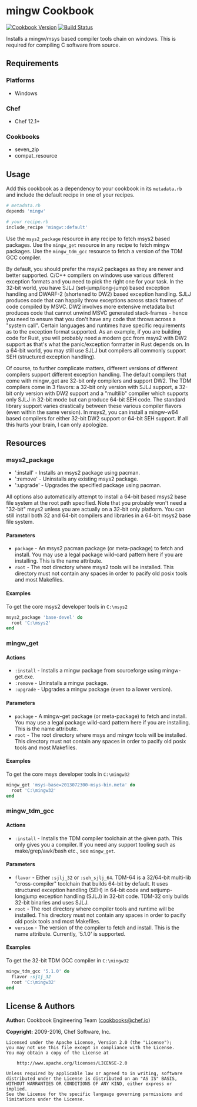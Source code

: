 # mingw Cookbook

[![Cookbook Version](http://img.shields.io/cookbook/v/mingw.svg)][cookbook] [![Build Status](http://img.shields.io/travis/chef-cookbooks/mingw.svg?branch=master)][travis]

Installs a mingw/msys based compiler tools chain on windows. This is required for compiling C software from source.

## Requirements

### Platforms

- Windows

### Chef

- Chef 12.1+

### Cookbooks

- seven_zip
- compat_resource

## Usage

Add this cookbook as a dependency to your cookbook in its `metadata.rb` and include the default recipe in one of your recipes.

```ruby
# metadata.rb
depends 'mingw'
```

```ruby
# your recipe.rb
include_recipe 'mingw::default'
```

Use the `msys2_package` resource in any recipe to fetch msys2 based packages.
Use the `mingw_get` resource in any recipe to fetch mingw packages.
Use the `mingw_tdm_gcc` resource to fetch a version of the TDM GCC compiler.

By default, you should prefer the msys2 packages as they are newer and better supported.  C/C++ compilers on windows use various different exception formats and you need to pick the right one for your task.  In the 32-bit world, you have SJLJ (set-jump/long-jump) based exception handling and DWARF-2 (shortened to DW2) based exception handling.  SJLJ produces code that can happily throw exceptions across stack frames of code compiled by MSVC.  DW2 involves more extensive metadata but produces code that cannot unwind MSVC generated stack-frames - hence you need to ensure that you don't have any code that throws across a "system call".  Certain languages and runtimes have specific requirements as to the exception format supported.  As an example, if you are building code for Rust, you will probably need a modern gcc from msys2 with DW2 support as that's what the panic/exception formatter in Rust depends on.  In a 64-bit world, you may still use SJLJ but compilers all commonly support SEH (structured exception handling).

Of course, to further complicate matters, different versions of different compilers support different exception handling.  The default compilers that come with mingw_get are 32-bit only compilers and support DW2.  The TDM compilers come in 3 flavors: a 32-bit only version with SJLJ support, a 32-bit only version with DW2 support and a "multilib" compiler which supports only SJLJ in 32-bit mode but can produce 64-bit SEH code.  The standard library support varies drastically between these various compiler flavors (even within the same version).  In msys2, you can install a mingw-w64 based compilers for either 32-bit DW2 support or 64-bit SEH support.  If all this hurts your brain, I can only apologize.

## Resources

### msys2_package
- ':install' - Installs an msys2 package using pacman.
- ':remove' - Uninstalls any existing msys2 package.
- ':upgrade' - Upgrades the specified package using pacman.

All options also automatically attempt to install a 64-bit based msys2 base file system at the root path specified.  Note that you probably won't need a "32-bit" msys2 unless you are actually on a 32-bit only platform.  You can still install both 32 and 64-bit compilers and libraries in a 64-bit msys2 base file system.

#### Parameters

- `package` - An msys2 pacman package (or meta-package) to fetch and install. You may use a legal package wild-card pattern here if you are installing. This is the name attribute.
- `root` - The root directory where msys2 tools will be installed. This directory must not contain any spaces in order to pacify old posix tools and most Makefiles.

#### Examples

To get the core msys2 developer tools in `C:\msys2`

```ruby
msys2_package 'base-devel' do
  root 'C:\msys2'
end
```

### mingw_get

#### Actions

- `:install` - Installs a mingw package from sourceforge using mingw-get.exe.
- `:remove` - Uninstalls a mingw package.
- `:upgrade` - Upgrades a mingw package (even to a lower version).

#### Parameters

- `package` - A mingw-get package (or meta-package) to fetch and install. You may use a legal package wild-card pattern here if you are installing. This is the name attribute.
- `root` - The root directory where msys and mingw tools will be installed. This directory must not contain any spaces in order to pacify old posix tools and most Makefiles.

#### Examples

To get the core msys developer tools in `C:\mingw32`

```ruby
mingw_get 'msys-base=2013072300-msys-bin.meta' do
  root 'C:\mingw32'
end
```

### mingw_tdm_gcc

#### Actions

- `:install` - Installs the TDM compiler toolchain at the given path. This only gives you a compiler. If you need any support tooling such as make/grep/awk/bash etc., see `mingw_get`.

#### Parameters

- `flavor` - Either `:sjlj_32` or `:seh_sjlj_64`. TDM-64 is a 32/64-bit multi-lib "cross-compiler" toolchain that builds 64-bit by default. It uses structured exception handling (SEH) in 64-bit code and setjump-longjump exception handling (SJLJ) in 32-bit code. TDM-32 only builds 32-bit binaries and uses SJLJ.
- `root` - The root directory where compiler tools and runtime will be installed. This directory must not contain any spaces in order to pacify old posix tools and most Makefiles.
- `version` - The version of the compiler to fetch and install. This is the name attribute. Currently, '5.1.0' is supported.

#### Examples

To get the 32-bit TDM GCC compiler in `C:\mingw32`

```ruby
mingw_tdm_gcc '5.1.0' do
  flavor :sjlj_32
  root 'C:\mingw32'
end
```

## License & Authors

**Author:** Cookbook Engineering Team ([cookbooks@chef.io](mailto:cookbooks@chef.io))

**Copyright:** 2009-2016, Chef Software, Inc.

```
Licensed under the Apache License, Version 2.0 (the "License");
you may not use this file except in compliance with the License.
You may obtain a copy of the License at

    http://www.apache.org/licenses/LICENSE-2.0

Unless required by applicable law or agreed to in writing, software
distributed under the License is distributed on an "AS IS" BASIS,
WITHOUT WARRANTIES OR CONDITIONS OF ANY KIND, either express or implied.
See the License for the specific language governing permissions and
limitations under the License.
```

[cookbook]: https://supermarket.chef.io/cookbooks/mingw
[travis]: http://travis-ci.org/chef-cookbooks/mingw
